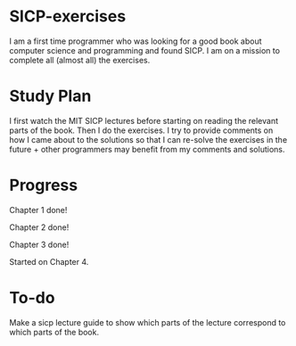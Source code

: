 # SICP-exercises
I am a first time programmer who was looking for a good book about computer science and programming and found SICP.
I am on a mission to complete all (almost all) the exercises.

# Study Plan
I first watch the MIT SICP lectures before starting on reading the relevant parts of the book. Then I do the exercises.
I try to provide comments on how I came about to the solutions so that I can re-solve the exercises in the future + other programmers may benefit from my comments and solutions.

# Progress
Chapter 1 done!

Chapter 2 done! 

Chapter 3 done!

Started on Chapter 4.

# To-do
Make a sicp lecture guide to show which parts of the lecture correspond to which parts of the book.
